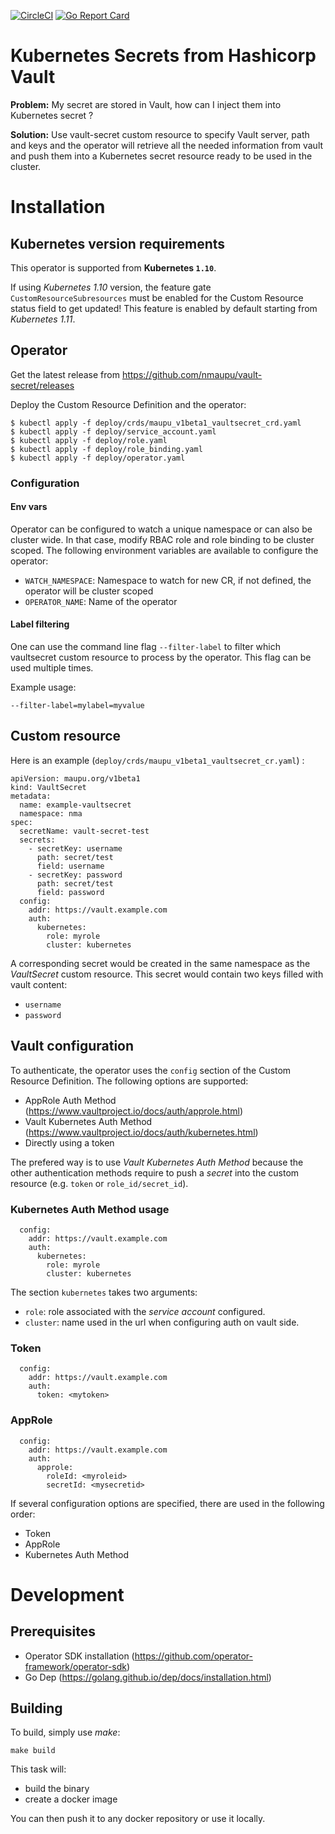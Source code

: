 [![CircleCI](https://circleci.com/gh/nmaupu/vault-secret/tree/master.svg?style=shield)](https://circleci.com/gh/nmaupu/vault-secret/tree/master)
[![Go Report Card](https://goreportcard.com/badge/github.com/nmaupu/vault-secret)](https://goreportcard.com/report/github.com/nmaupu/vault-secret)

# Kubernetes Secrets from Hashicorp Vault

**Problem:** My secret are stored in Vault, how can I inject them into Kubernetes secret ?

**Solution:** Use vault-secret custom resource to specify Vault server, path and keys and the operator will retrieve all the needed information from vault and push them into a Kubernetes secret resource ready to be used in the cluster.

# Installation

## Kubernetes version requirements

This operator is supported from **Kubernetes `1.10`**.

If using *Kubernetes 1.10* version, the feature gate `CustomResourceSubresources` must be enabled for the Custom Resource status field to get updated!
This feature is enabled by default starting from *Kubernetes 1.11*.

## Operator

Get the latest release from https://github.com/nmaupu/vault-secret/releases

Deploy the Custom Resource Definition and the operator:
```
$ kubectl apply -f deploy/crds/maupu_v1beta1_vaultsecret_crd.yaml
$ kubectl apply -f deploy/service_account.yaml
$ kubectl apply -f deploy/role.yaml
$ kubectl apply -f deploy/role_binding.yaml
$ kubectl apply -f deploy/operator.yaml
```

### Configuration

#### Env vars

Operator can be configured to watch a unique namespace or can also be cluster wide. In that case, modify RBAC role and role binding to be cluster scoped.
The following environment variables are available to configure the operator:
- `WATCH_NAMESPACE`: Namespace to watch for new CR, if not defined, the operator will be cluster scoped
- `OPERATOR_NAME`: Name of the operator

#### Label filtering

One can use the command line flag `--filter-label` to filter which vaultsecret custom resource to process by the operator.
This flag can be used multiple times.

Example usage:

```
--filter-label=mylabel=myvalue
```

## Custom resource

Here is an example (`deploy/crds/maupu_v1beta1_vaultsecret_cr.yaml`) :
```
apiVersion: maupu.org/v1beta1
kind: VaultSecret
metadata:
  name: example-vaultsecret
  namespace: nma
spec:
  secretName: vault-secret-test
  secrets:
    - secretKey: username
      path: secret/test
      field: username
    - secretKey: password
      path: secret/test
      field: password
  config:
    addr: https://vault.example.com
    auth:
      kubernetes:
        role: myrole
        cluster: kubernetes
```

A corresponding secret would be created in the same namespace as the *VaultSecret* custom resource.
This secret would contain two keys filled with vault content:
- `username`
- `password`

## Vault configuration

To authenticate, the operator uses the `config` section of the Custom Resource Definition. The following options are supported:
- AppRole Auth Method (https://www.vaultproject.io/docs/auth/approle.html)
- Vault Kubernetes Auth Method (https://www.vaultproject.io/docs/auth/kubernetes.html)
- Directly using a token

The prefered way is to use *Vault Kubernetes Auth Method* because the other authentication methods require to push a *secret* into the custom resource (e.g. `token` or `role_id/secret_id`).

### Kubernetes Auth Method usage

```
  config:
    addr: https://vault.example.com
    auth:
      kubernetes:
        role: myrole
        cluster: kubernetes
```

The section `kubernetes` takes two arguments:
  - `role`: role associated with the *service account* configured.
  - `cluster`: name used in the url when configuring auth on vault side.

### Token

```
  config:
    addr: https://vault.example.com
    auth:
      token: <mytoken>
```

### AppRole

```
  config:
    addr: https://vault.example.com
    auth:
      approle:
        roleId: <myroleid>
        secretId: <mysecretid>
```

If several configuration options are specified, there are used in the following order:
- Token
- AppRole
- Kubernetes Auth Method

# Development

## Prerequisites

- Operator SDK installation (https://github.com/operator-framework/operator-sdk)
- Go Dep (https://golang.github.io/dep/docs/installation.html)

## Building

To build, simply use *make*:
```
make build
```

This task will:
- build the binary
- create a docker image

You can then push it to any docker repository or use it locally.
